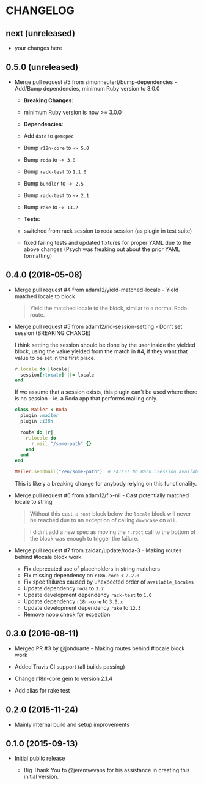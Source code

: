 # CHANGELOG

## next (unreleased)

* your changes here
 
## 0.5.0 (unreleased)

* Merge pull request #5 from simonneutert/bump-dependencies - Add/Bump dependencies, minimum Ruby version to 3.0.0

  * __Breaking Changes:__
  * minimum Ruby version is now >= 3.0.0

  * __Dependencies:__
  * Add `date` to `gemspec`
  * Bump `r18n-core` to `~> 5.0`
  * Bump `roda` to `~> 3.8`
  * Bump `rack-test` to `1.1.0`
  
  * Bump `bundler` to `~> 2.5`
  * Bump `rack-test` to `~> 2.1`
  * Bump `rake` to `~> 13.2`

  * __Tests:__
  * switched from rack session to roda session (as plugin in test suite)
  * fixed failing tests and updated fixtures for proper YAML due to the above changes (Psych was freaking out about the prior YAML formatting)

## 0.4.0 (2018-05-08)

* Merge pull request #4 from adam12/yield-matched-locale - Yield matched locale to block

  > Yield the matched locale to the block, similar to a normal Roda route.

* Merge pull request #5 from adam12/no-session-setting - Don't set session (BREAKING CHANGE)

  I think setting the session should be done by the user inside the yielded block, using the value yielded from the match in #4, if they want that value to be set in the first place.

  ```ruby
  r.locale do |locale|
    session[:locale] ||= locale
  end
  ```

  If we assume that a session exists, this plugin can't be used where there is no session - ie. a Roda app that performs mailing only.

  ```ruby
  class Mailer < Roda
    plugin :mailer
    plugin :i18n

    route do |r|
      r.locale do  
        r.mail "/some-path" {}
      end
    end
  end

  Mailer.sendmail("/en/some-path")  # FAILS! No Rack::Session available
  ```

  This is likely a breaking change for anybody relying on this functionality.

* Merge pull request #6 from adam12/fix-nil - Cast potentially matched locale to string

  > Without this cast, a `root` block below the `locale` block will never be reached due to an exception of calling `downcase` on `nil`.

  > I didn't add a new spec as moving the `r.root` call to the bottom of the block was enough to trigger the failure.

* Merge pull request #7 from zaidan/update/roda-3 - Making routes behind #locale block work

  * Fix deprecated use of placeholders in string matchers
  * Fix missing dependency on `r18n-core` < `2.2.0`
  * Fix spec failures caused by unexpected order of `available_locales`
  * Update dependency `roda` to `3.7`
  * Update development dependency `rack-test` to `1.0`
  * Update dependency `r18n-core` to `3.0.x`
  * Update development dependency `rake` to `12.3`
  * Remove noop check for exception

## 0.3.0 (2016-08-11)

* Merged PR #3 by @jonduarte - Making routes behind #locale block work

* Added Travis CI support (all builds passing)

* Change r18n-core gem to version 2.1.4

* Add alias for rake test

## 0.2.0 (2015-11-24)

* Mainly internal build and setup improvements

## 0.1.0 (2015-09-13)

* Initial public release
  
  * Big Thank You to @jeremyevans for his assistance in creating this initial version.
  